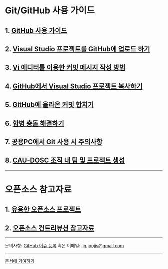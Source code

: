 # Git/GitHub 사용 가이드

## 1. [GitHub 사용 가이드](github-for-newbie.html)
## 2. [Visual Studio 프로젝트를 GitHub에 업로드 하기](upload-visual-studio-project.html)
## 3. [Vi 에디터를 이용한 커밋 메시지 작성 방법](how-to-write-commit-messages-using-vi.html)
## 4. [GitHub에서 Visual Studio 프로젝트 복사하기](clone-vs-project-from-github.html)
## 5. [GitHub에 올라온 커밋 합치기](merge-commits-on-github.html)
## 6. [합병 충돌 해결하기](resolve-merge-conflict.html)
## 7. [공용PC에서 Git 사용 시 주의사항](notices-to-use-git-on-laboratory-pc.html)
## 8. [CAU-DOSC 조직 내 팀 및 프로젝트 생성](create-org-repo.html)

- - -

# 오픈소스 참고자료

## 1. [유용한 오픈소스 프로젝트](useful-opensource-projects.html)
## 2. [오픈소스 컨트리뷰션 참고자료](references-for-opensource-project-development.html)

- - -
문의사항: [GitHub 이슈 등록](https://github.com/CAU-DOSC/cau-dosc.github.io/issues/new) 혹은 이메일: jjg.joojis@gmail.com

- - -
[문서에 기여하기](https://github.com/CAU-DOSC/cau-dosc.github.io#readme)
